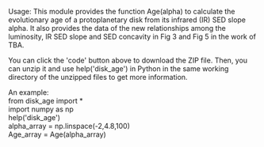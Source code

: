 Usage: This module provides the function Age(alpha) to calculate the evolutionary age of a protoplanetary disk from its infrared (IR) SED slope alpha. It also provides the data of the new relationships among the luminosity, IR SED slope and SED concavity in Fig 3 and Fig 5 in the work of TBA.

You can click the 'code' button above to download the ZIP file. Then, you can unzip it and use help('disk_age') in Python in the same working directory of the unzipped files to get more information.

An example:  
  from disk_age import *  
  import numpy as np  
  help('disk_age')  
  alpha_array = np.linspace(-2,4.8,100)  
  Age_array = Age(alpha_array)  
